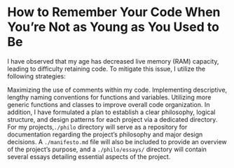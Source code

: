 # How to Remember Your Code When You’re Not as Young as You Used to Be

I have observed that my age has decreased live memory (RAM) capacity, leading to difficulty retaining code. To mitigate this issue, I utilize the following strategies:

Maximizing the use of comments within my code.
Implementing descriptive, lengthy naming conventions for functions and variables.
Utilizing more generic functions and classes to improve overall code organization.
In addition, I have formulated a plan to establish a clear philosophy, logical structure, and design patterns for each project via a dedicated directory. For my projects,```./philo``` directory will serve as a repository for documentation regarding the project’s philosophy and major design decisions. A ```./manifesto.md``` file will also be included to provide an overview of the project’s purpose, and a ```./philo/essays/```
directory will contain several essays detailing essential aspects of the project.